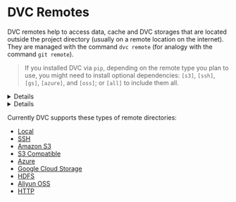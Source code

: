 # DVC Remotes

DVC remotes help to access data, cache and DVC storages that are located outside
the project directory (usually on a remote location on the internet). They are
managed with the command `dvc remote` (for analogy with the command
`git remote`).

> If you installed DVC via `pip`, depending on the remote type you plan to use,
> you might need to install optional dependencies: `[s3]`, `[ssh]`, `[gs]`,
> `[azure]`, and `[oss]`; or `[all]` to include them all.

<details>

### Example: Create and Manage an Amazon S3 remote

- Create a DVC remote with `dvc remote add`:

  ```dvc
  $ dvc remote add s3remote s3://mybucket/path

  $ dvc remote list
  s3remote	s3://mybucket/path

  $ cat .dvc/config
  ['remote "s3remote"']
  url = s3://mybucket/path
  ```

- Modify it with `dvc remote modify`:

  ```dvc
  $ dvc remote modify s3remote region us-east-2

  $ cat .dvc/config
  ['remote "s3remote"']
  url = s3://mybucket/path
  region = us-east-2
  ```

- Remove it with `dvc remote remove`:

  ```dvc
  $ dvc remote remove s3remote
  $ dvc remote list
  ```

- Create a **DVC storage** using the option `-d, --default`:

  ```dvc
  $ dvc remote add -d s3storage s3://mybucket/dvc-storage
  Setting 's3storage' as a default remote.

  $ cat .dvc/config
  ['remote "s3storage"']
  url = s3://mybucket/dvc-storage
  [core]
  remote = s3storage
  ```

- Set credentials to the **local** configuration:

  ```dvc
  $ dvc remote modify --local \
        s3storage credentialpath /path/to/my/creds

  $ cat .dvc/config
  ['remote "s3storage"']
  url = s3://mybucket/dvc-storage
  [core]
  remote = s3storage

  $ cat .dvc/config.local
  ['remote "s3storage"']
  credentialpath = /path/to/my/creds
  ```

</details>

<details>

### Example: Use a remote to define another remote

- Creates remotes `dev`, `prod` and `myremote`:

  ```dvc
  $ dvc remote add dev s3://mybucket/dev
  $ dvc remote add prod s3://mybucket/prod
  $ dvc remote add myremote remote://dev

  $ dvc remote list
  myremote	remote://dev
  prod	s3://mybucket/prod
  dev	s3://mybucket/dev

  $ cat .dvc/config
  ['remote "dev"']
  url = s3://mybucket/dev
  ['remote "prod"']
  url = s3://mybucket/prod
  ['remote "myremote"']
  url = remote://dev
  ```

- Add data using `myremote`:

  ```dvc
  $ dvc add remote://myremote/data
  $ ls *.dvc
  data.dvc
  ```

- Switch `myremote` to `prod`:

  ```dvc
  $ dvc remote modify myremote url remote://prod

  $ dvc remote list
  myremote	remote://prod
  prod	s3://mybucket/prod
  dev	s3://mybucket/dev

  $ cat .dvc/config
  ['remote "dev"']
  url = s3://mybucket/dev
  ['remote "prod"']
  url = s3://mybucket/prod
  ['remote "myremote"']
  url = remote://prod
  ```

- Update data:

  ```dvc
  $ dvc status data.dvc
  $ dvc checkout data.dvc
  ```

</details>

Currently DVC supports these types of remote directories:

- [Local](/doc/user-guide/remotes/local)
- [SSH](/doc/user-guide/remotes/ssh)
- [Amazon S3](/doc/user-guide/remotes/amazon)
- [S3 Compatible](/doc/user-guide/remotes/s3)
- [Azure](/doc/user-guide/remotes/azure)
- [Google Cloud Storage](/doc/user-guide/remotes/gs)
- [HDFS](/doc/user-guide/remotes/hdfs)
- [Aliyun OSS](/doc/user-guide/remotes/oss)
- [HTTP](/doc/user-guide/remotes/http)
